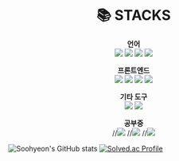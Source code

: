 <div align=center><h1>📚 STACKS</h1></div>

<div align=center> 


**언어**  
<img src="https://img.shields.io/badge/html5-E34F26?style=for-the-badge&logo=html5&logoColor=white"> 
<img src="https://img.shields.io/badge/css-1572B6?style=for-the-badge&logo=css3&logoColor=white"> 
<img src="https://img.shields.io/badge/javascript-F7DF1E?style=for-the-badge&logo=javascript&logoColor=black"> 
<img src="https://img.shields.io/badge/java-007396?style=for-the-badge&logo=java&logoColor=white"> 

**프론트엔드**  
<img src="https://img.shields.io/badge/react-61DAFB?style=for-the-badge&logo=react&logoColor=black"> 
<img src="https://img.shields.io/badge/recoil-000000?style=for-the-badge&logo=react&logoColor=white"> 
<img src="https://img.shields.io/badge/mui-007FFF?style=for-the-badge&logo=mui&logoColor=white"> 
<img src="https://img.shields.io/badge/bootstrap-7952B3?style=for-the-badge&logo=bootstrap&logoColor=white"> 

<!-- **백엔드**  
//<img src="https://img.shields.io/badge/node.js-339933?style=for-the-badge&logo=Node.js&logoColor=white"> 
//<img src="https://img.shields.io/badge/mysql-4479A1?style=for-the-badge&logo=mysql&logoColor=white"> 
-->

**기타 도구**  
<img src="https://img.shields.io/badge/git-F05032?style=for-the-badge&logo=git&logoColor=white"> 
<img src="https://img.shields.io/badge/jenkins-D24939?style=for-the-badge&logo=jenkins&logoColor=white"> 

**공부중**  
//<img src="https://img.shields.io/badge/typescript-3178C6?style=for-the-badge&logo=typescript&logoColor=white"> 
//<img src="https://img.shields.io/badge/next.js-000000?style=for-the-badge&logo=next.js&logoColor=white"> 
//<img src="https://img.shields.io/badge/springboot-6DB33F?style=for-the-badge&logo=spring&logoColor=white">
</div>




![Soohyeon's GitHub stats](https://github-readme-stats.vercel.app/api?username=hojin535&show_icons=true&theme=radical)
[![Solved.ac Profile](http://mazassumnida.wtf/api/v2/generate_badge?boj=hojin535)](https://solved.ac/hojin535/)
